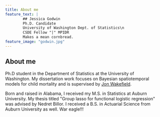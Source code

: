 ```yaml
---
title: About me
feature_text: |
        ## Jessica Godwin
        Ph.D. Candidate
        University of Washington Dept. of Statistics\n
        CSDE Fellow "|" MPIDR
        Makes a mean cornbread.
feature_image: "godwin.jpg"
---
```


## About me
Ph.D student in the Department of Statistics at the University of Washington. My dissertation work focuses on Bayesian spatiotemporal models for child mortality and is supervised by [Jon Wakefield](https://faculty.washington.edu/jonno/).

Born and raised in Alabama, I received my M.S. in Statistics at Auburn University. My thesis titled "Group lasso for functional logistic regression" was advised by Nedret Billor. I received a B.S. in Actuarial Science from Auburn University as well. War eagle!!!
